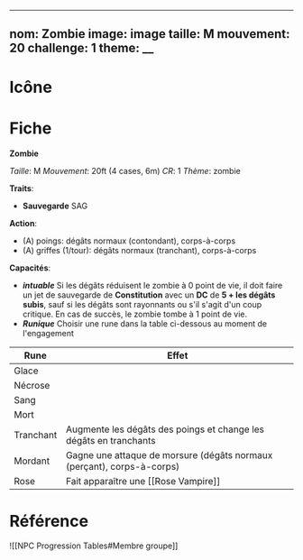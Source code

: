 
---
nom: Zombie
image: __image__
taille: M
mouvement: 20
challenge: 1
theme: __
---

# Icône


# Fiche
**Zombie**

*Taille*: M
*Mouvement*: 20ft (4 cases, 6m)
*CR*:  1
*Thème*:  zombie

**Traits**:
- **Sauvegarde** SAG

**Action**:
- (A) poings: dégâts normaux (contondant), corps-à-corps
- (A) griffes (1/tour): dégâts normaux (tranchant), corps-à-corps

**Capacités**:
- _**intuable**_ Si les dégâts réduisent le zombie à 0 point de vie, il doit faire un jet de sauvegarde de **Constitution** avec un **DC** de **5 + les dégâts subis**, sauf si les dégâts sont rayonnants ou s'il s'agit d'un coup critique. En cas de succès, le zombie tombe à 1 point de vie.
- _**Runique**_ Choisir une rune dans la table ci-dessous au moment de l'engagement

| Rune      | Effet |
| --------- | ----- |
| Glace     |       |
| Nécrose   |       |
| Sang      |       |
| Mort      |       |
| Tranchant | Augmente les dégâts des poings et change les dégâts en tranchants      |
| Mordant   | Gagne une attaque de morsure (dégâts normaux (perçant), corps-à-corps)      |
| Rose          | Fait apparaître une [[Rose Vampire]]      |

# Référence
![[NPC Progression Tables#Membre groupe]]
